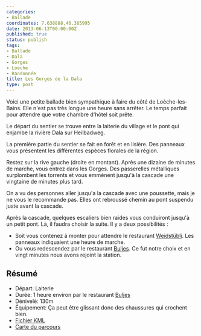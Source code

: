 ```yaml
---
categories:
- Ballade
coordinates: 7.638888,46.385995
date: 2013-06-13T00:00:00Z
published: true
status: publish
tags:
- Ballade
- Dala
- Gorges
- Loeche
- Randonnée
title: Les Gorges de la Dala
type: post
---
```


Voici une petite ballade bien sympathique à faire du côté de Loèche-les-Bains. Elle n'est pas très longue une heure sans arrêter. Le temps parfait pour attendre que votre chambre d'hôtel soit prête. <!--more-->

Le départ du sentier se trouve entre la laiterie du village et le pont qui enjambe la rivière Dala sur Heilbadweg.

La première partie du sentier se fait en forêt et en lisière. Des panneaux vous présentent les différentes espèces florales de la région.

Restez sur la rive gauche (droite en montant). Après une dizaine de minutes de marche, vous entrez dans les Gorges. Des passerelles métalliques surplombent les torrents et vous emmènent jusqu'à la cascade une vingtaine de minutes plus tard.

On a vu des personnes aller jusqu'a la cascade avec une poussette, mais je ne vous le recommande pas. Elles ont rebroussé chemin au pont suspendu juste avant la cascade.

Après la cascade, quelques escaliers bien raides vous conduiront jusqu'à un petit pont. Là, il faudra choisir la suite. Il y a deux possibilités :

- Soit vous contenez à monter pour attendre le restaurant [Weidstübli](http://www.weidstuebli.ch). Les panneaux indiquaient une heure de marche.
- Ou vous redescendez par le restaurant [Buljes](http://www.buljes.ch/). Ce fut notre choix et en vingt minutes nous avons rejoint la station.</li>

## Résumé

- Départ: Laiterie
- Durée: 1 heure environ par le restaurant <a title="http://www.buljes.ch/" href="http://www.buljes.ch/">Buljes</a>
- Dénivelé: 130m
- Équipement: Ça peut être glissant donc des chaussures qui crochent bien.
- <a title="https://gist.github.com/alienlebarge/5776473" href="https://gist.github.com/alienlebarge/5776473">Fichier KML</a>
- <a title="https://gist.github.com/alienlebarge/5776473/raw/bb548d21525b69c60ff3862b19cd6a5644ce3f90/GorgesDala.kml" href="http://map.geo.admin.ch/?Y=615347.43151101&amp;X=136861.53681663&amp;zoom=9&amp;bgLayer=ch.swisstopo.pixelkarte-farbe&amp;layers=KML%7C%7Chttps%3A%2F%2Fgist.github.com%2Falienlebarge%2F5776473,KML%7C%7Chttps%3A%2F%2Fgist.github.com%2Falienlebarge%2F5776473%2Fraw%2Fbb548d21525b69c60ff3862b19cd6a5644ce3f90%2FGorgesDala.kml&amp;layers_opacity=1,1&amp;layers_visibility=true,true&amp;time_current=latest&amp;lang=fr">Carte du parcours</a>
